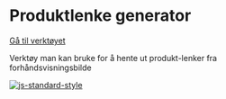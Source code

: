 # Produktlenke generator #

[Gå til verktøyet](https://alfaprint.github.io/produkt-url-generator/)

Verktøy man kan bruke for å hente ut produkt-lenker fra forhåndsvisningsbilde

[![js-standard-style](https://img.shields.io/badge/code%20style-standard-brightgreen.svg?style=flat)](https://github.com/feross/standard)
